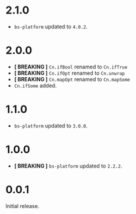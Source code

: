 # 2.1.0

- `bs-platform` updated to `4.0.2`.

# 2.0.0

- **[ BREAKING ]** `Cn.ifBool` renamed to `Cn.ifTrue`
- **[ BREAKING ]** `Cn.ifOpt` renamed to `Cn.unwrap`
- **[ BREAKING ]** `Cn.mapOpt` renamed to `Cn.mapSome`
- `Cn.ifSome` added.

# 1.1.0

- `bs-platform` updated to `3.0.0`.

# 1.0.0

- **[ BREAKING ]** `bs-platform` updated to `2.2.2`.

# 0.0.1

Initial release.
